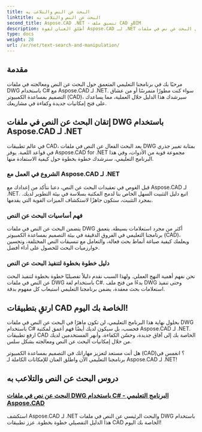 ```yaml
---
title: البحث عن النص والتلاعب به
linktitle: البحث عن النص والتلاعب به
second_title: Aspose.CAD .NET - تنسيق ملف CAD وBIM
description: أطلق العنان لقوة Aspose.CAD لـ .NET من خلال برامجنا التعليمية حول البحث عن نص في ملفات DWG باستخدام C#. ارفع مهاراتك في التصميم بمساعدة الكمبيوتر (CAD) وعزز تطبيقاتك.
type: docs
weight: 28
url: /ar/net/text-search-and-manipulation/
---
```


## مقدمة

مرحبًا بك في برنامجنا التعليمي المتعمق حول البحث عن النص ومعالجته في ملفات DWG باستخدام C# مع Aspose.CAD لـ .NET. سواء كنت مطورًا متمرسًا أو من عشاق التصميم بمساعدة الكمبيوتر (CAD)، سيرشدك هذا الدليل خلال العملية، مما يساعدك على فتح إمكانيات جديدة وكفاءة في مشاريعك.

## إتقان البحث عن النص في ملفات DWG باستخدام Aspose.CAD لـ .NET

في عالم تطبيقات CAD، يعد البحث الفعال عن النص في ملفات DWG بمثابة تغيير جذري في قواعد اللعبة. يوفر Aspose.CAD for .NET مجموعة قوية من الأدوات، وفي هذا البرنامج التعليمي، سنرشدك خطوة بخطوة حول كيفية الاستفادة منها.

### الشروع في العمل مع Aspose.CAD لـ .NET

قبل الغوص في تعقيدات البحث عن النص، دعنا نتأكد من إعدادك مع Aspose.CAD لـ .NET. اتبع دليل التثبيت السهل الخاص بنا لدمج المكتبة بسلاسة في بيئة التطوير لديك. بمجرد التثبيت، ستكون جاهزًا لاستكشاف الميزات القوية التي يقدمها.

### فهم أساسيات البحث عن النص

يتضمن البحث عن النص في ملفات DWG أكثر من مجرد استعلامات بسيطة. يتعمق برنامجنا التعليمي في الفروق الدقيقة في بيئة التصميم بمساعدة الكمبيوتر (CAD)، ويعلمك كيفية صياغة أنماط بحث فعالة، والتعامل مع تنسيقات النص المختلفة، وتحسين خوارزميات البحث للحصول على أداء أفضل.

### دليل خطوة بخطوة لتنفيذ البحث عن النص

نحن نفهم أهمية النهج العملي. ولهذا السبب نقدم دليلاً تفصيليًا خطوة بخطوة لتنفيذ البحث عن النص في ملفات DWG باستخدام لغة C#. بدءًا من فتح ملف DWG وحتى تنفيذ استعلامات بحث معقدة، يضمن برنامجنا التعليمي استيعاب كل مفهوم بدقة. 

## ارتقِ بتطبيقات CAD الخاصة بك اليوم!

بحلول نهاية هذا البرنامج التعليمي، لن تكون ماهرًا في البحث عن النص في ملفات DWG باستخدام C# فحسب، بل سيكون لديك أيضًا فهم أعمق لمكتبة Aspose.CAD لـ .NET. ارفع تطبيقات CAD الخاصة بك إلى آفاق جديدة، وحسّن الكفاءة، وأبهر المستخدمين لديك من خلال إمكانيات البحث عن النص ومعالجته بشكل سلس.

هل أنت مستعد لتعزيز مهاراتك في التصميم بمساعدة الكمبيوتر (CAD)؟ انغمس في برنامجنا التعليمي الآن واطلق العنان للإمكانات الكاملة لـ Aspose.CAD لـ .NET!
## دروس البحث عن النص والتلاعب به
### [البحث عن نص في ملفات DWG باستخدام C# - البرنامج التعليمي Aspose.CAD](./searching-text-in-dwg-files/)
استكشف Aspose.CAD لـ .NET والبحث الرئيسي عن النص في ملفات DWG باستخدام هذا الدليل التفصيلي خطوة بخطوة. عزز تطبيقات CAD الخاصة بك اليوم!